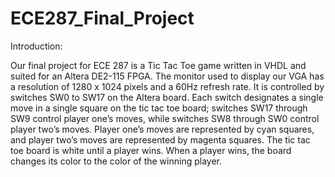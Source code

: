 # ECE287_Final_Project

Introduction:

Our final project for ECE 287 is a Tic Tac Toe game written in VHDL and suited for an Altera DE2-115 FPGA. The monitor used to display our VGA has a resolution of 1280 x 1024 pixels and a 60Hz refresh rate. It is controlled by switches SW0 to SW17 on the Altera board. Each switch designates a single move in a single square on the tic tac toe board; switches SW17 through SW9 control player one’s moves, while switches SW8 through SW0 control player two’s moves. Player one’s moves are represented by cyan squares, and player two’s moves are represented by magenta squares. The tic tac toe board is white until a player wins. When a player wins, the board changes its color to the color of the winning player. 

